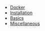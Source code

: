 * [Docker](README.md)
* [Installation](installation.md)
* [Basics](basics.md)
* [Miscellaneous](miscellaneous.md)